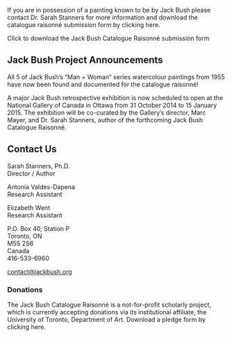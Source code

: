 
If you are in possession of a painting known to be by Jack Bush please contact
Dr. Sarah Stanners for more information and download the catalogue raisonné
submission form by clicking here.

Click to download the Jack Bush Catalogue Raisonné submission form


Jack Bush Project Announcements
-------------------------------

All 5 of Jack Bush’s “Man + Woman” series watercolour paintings from 1955 have
now been found and documented for the catalogue raisonné!

A major Jack Bush retrospective exhibition is now scheduled to open at the
National Gallery of Canada in Ottawa from 31 October 2014 to 15 January 2015.
The exhibition will be co-curated by the Gallery’s director, Marc Mayer, and Dr.
Sarah Stanners, author of the forthcoming Jack Bush Catalogue Raisonné.


Contact Us
----------

Sarah Stanners, Ph.D.  
Director / Author

Antonia Valdes-Dapena  
Research Assistant

Elizabeth Went  
Research Assistant

P.O. Box 40, Station P  
Toronto, ON  
M5S 2S6  
Canada  
416-533-6960  

contact@jackbush.org


### Donations

The Jack Bush Catalogue Raisonné is a not-for-profit scholarly project, which is
currently accepting donations via its institutional affiliate, the University of
Toronto, Department of Art.  Download a pledge form by clicking here.
